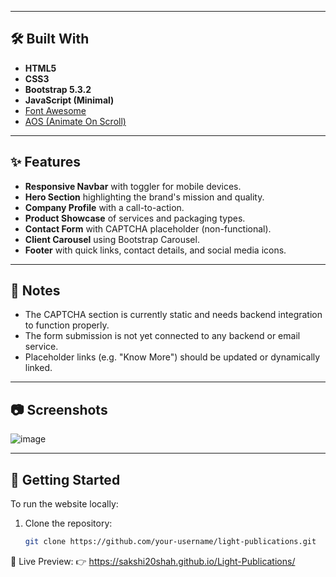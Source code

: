 
---

## 🛠️ Built With

- **HTML5**
- **CSS3**
- **Bootstrap 5.3.2**
- **JavaScript (Minimal)**
- [Font Awesome](https://fontawesome.com/)
- [AOS (Animate On Scroll)](https://michalsnik.github.io/aos/)

---

## ✨ Features

- **Responsive Navbar** with toggler for mobile devices.
- **Hero Section** highlighting the brand's mission and quality.
- **Company Profile** with a call-to-action.
- **Product Showcase** of services and packaging types.
- **Contact Form** with CAPTCHA placeholder (non-functional).
- **Client Carousel** using Bootstrap Carousel.
- **Footer** with quick links, contact details, and social media icons.

---

## 📌 Notes

- The CAPTCHA section is currently static and needs backend integration to function properly.
- The form submission is not yet connected to any backend or email service.
- Placeholder links (e.g. "Know More") should be updated or dynamically linked.

---

## 📷 Screenshots

![image](https://github.com/user-attachments/assets/325a70aa-5e60-4903-83b2-4e661eed0637)


---

## 🚀 Getting Started

To run the website locally:

1. Clone the repository:
   ```bash
   git clone https://github.com/your-username/light-publications.git

🔗 Live Preview:
👉 https://sakshi20shah.github.io/Light-Publications/
